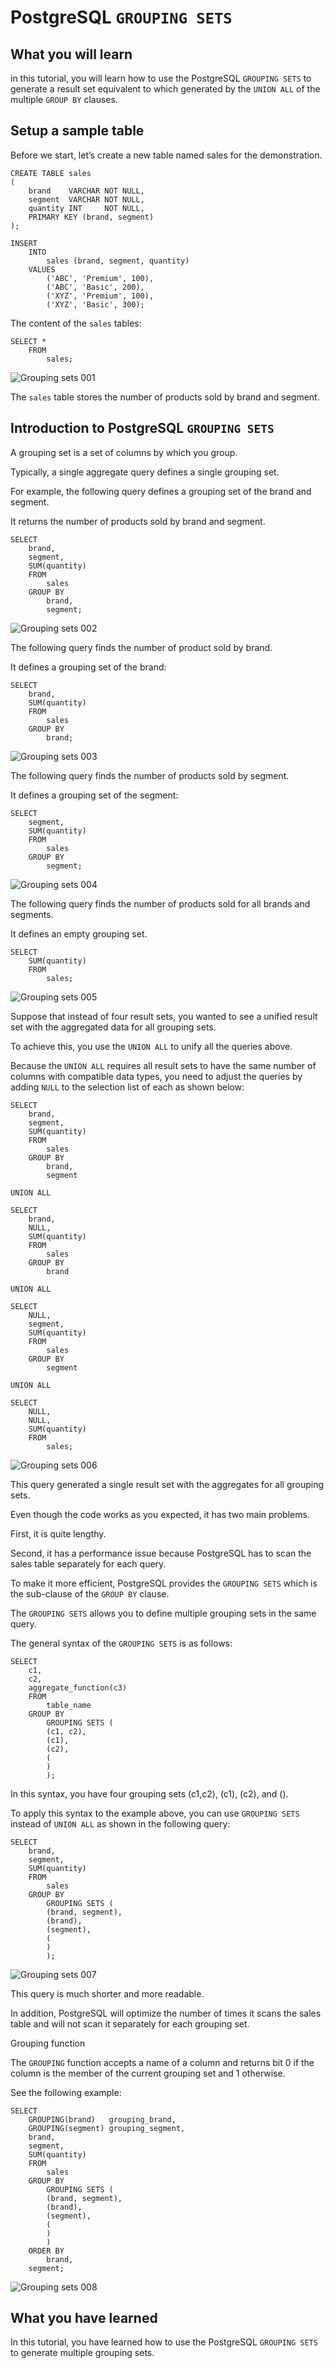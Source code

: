 # PostgreSQL `GROUPING SETS`

## What you will learn

in this tutorial, you will learn how to use the PostgreSQL `GROUPING SETS` to generate a result set equivalent to which 
generated by the `UNION ALL` of the multiple `GROUP BY` clauses.

## Setup a sample table

Before we start, let’s create a new table named sales for the demonstration.

    CREATE TABLE sales
    (
        brand    VARCHAR NOT NULL,
        segment  VARCHAR NOT NULL,
        quantity INT     NOT NULL,
        PRIMARY KEY (brand, segment)
    );
    
    INSERT
        INTO
            sales (brand, segment, quantity)
        VALUES
            ('ABC', 'Premium', 100),
            ('ABC', 'Basic', 200),
            ('XYZ', 'Premium', 100),
            ('XYZ', 'Basic', 300);

The content of the `sales` tables:

    SELECT *
        FROM
            sales;

![Grouping sets 001](../images/grouping_sets_001.png)

The `sales` table stores the number of products sold by brand and segment.

## Introduction to PostgreSQL `GROUPING SETS`

A grouping set is a set of columns by which you group. 

Typically, a single aggregate query defines a single grouping set.

For example, the following query defines a grouping set of the brand and segment. 

It returns the number of products sold by brand and segment.

    SELECT
        brand,
        segment,
        SUM(quantity)
        FROM
            sales
        GROUP BY
            brand,
            segment;

![Grouping sets 002](../images/grouping_sets_002.png)
            
The following query finds the number of product sold by brand. 

It defines a grouping set of the brand:

    SELECT
        brand,
        SUM(quantity)
        FROM
            sales
        GROUP BY
            brand;
            
![Grouping sets 003](../images/grouping_sets_003.png)

The following query finds the number of products sold by segment. 

It defines a grouping set of the segment:

    SELECT
        segment,
        SUM(quantity)
        FROM
            sales
        GROUP BY
            segment;
            
![Grouping sets 004](../images/grouping_sets_004.png)

The following query finds the number of products sold for all brands and segments. 

It defines an empty grouping set.

    SELECT
        SUM(quantity)
        FROM
            sales;
            
![Grouping sets 005](../images/grouping_sets_005.png)

Suppose that instead of four result sets, you wanted to see a unified result set with the aggregated data for all 
grouping sets. 

To achieve this, you use the `UNION ALL` to unify all the queries above.

Because the `UNION ALL` requires all result sets to have the same number of columns with compatible data types, you 
need to adjust the queries by adding `NULL` to the selection list of each as shown below:

    SELECT
        brand,
        segment,
        SUM(quantity)
        FROM
            sales
        GROUP BY
            brand,
            segment
    
    UNION ALL
    
    SELECT
        brand,
        NULL,
        SUM(quantity)
        FROM
            sales
        GROUP BY
            brand
    
    UNION ALL
    
    SELECT
        NULL,
        segment,
        SUM(quantity)
        FROM
            sales
        GROUP BY
            segment
    
    UNION ALL
    
    SELECT
        NULL,
        NULL,
        SUM(quantity)
        FROM
            sales;
            
![Grouping sets 006](../images/grouping_sets_006.png)

This query generated a single result set with the aggregates for all grouping sets.

Even though the code works as you expected, it has two main problems. 

First, it is quite lengthy. 

Second, it has a performance issue because PostgreSQL has to scan the sales table separately for each query.

To make it more efficient, PostgreSQL provides the `GROUPING SETS` which is the sub-clause of the `GROUP BY` clause.

The `GROUPING SETS` allows you to define multiple grouping sets in the same query. 

The general syntax of the `GROUPING SETS` is as follows:

    SELECT
        c1,
        c2,
        aggregate_function(c3)
        FROM
            table_name
        GROUP BY
            GROUPING SETS (
            (c1, c2),
            (c1),
            (c2),
            (
            )
            );
            
In this syntax, you have four grouping sets (c1,c2), (c1), (c2), and ().

To apply this syntax to the example above, you can use `GROUPING SETS` instead of `UNION ALL` as shown in the following 
query:

    SELECT
        brand,
        segment,
        SUM(quantity)
        FROM
            sales
        GROUP BY
            GROUPING SETS (
            (brand, segment),
            (brand),
            (segment),
            (
            )
            );
            
![Grouping sets 007](../images/grouping_sets_007.png)

This query is much shorter and more readable. 

In addition, PostgreSQL will optimize the number of times it scans the sales table and will not scan it separately for 
each grouping set.

Grouping function

The `GROUPING` function accepts a name of a column and returns bit 0 if the column is the member of the current grouping 
set and 1 otherwise. 

See the following example:

    SELECT
        GROUPING(brand)   grouping_brand,
        GROUPING(segment) grouping_segment,
        brand,
        segment,
        SUM(quantity)
        FROM
            sales
        GROUP BY
            GROUPING SETS (
            (brand, segment),
            (brand),
            (segment),
            (
            )
            )
        ORDER BY
            brand,
        segment;
        
![Grouping sets 008](../images/grouping_sets_008.png)

## What you have learned

In this tutorial, you have learned how to use the PostgreSQL `GROUPING SETS` to generate multiple grouping sets.